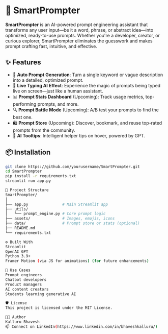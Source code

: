 # 🚀 SmartPrompter

**SmartPrompter** is an AI-powered prompt engineering assistant that transforms any user input—be it a word, phrase, or abstract idea—into optimized, ready-to-use prompts. Whether you're a developer, creator, or curious explorer, SmartPrompter eliminates the guesswork and makes prompt crafting fast, intuitive, and effective.

## ✨ Features

- 🎯 **Auto Prompt Generation**: Turn a single keyword or vague description into a detailed, optimized prompt.
- 🧠 **Live Typing AI Effect**: Experience the magic of prompts being typed live on screen—just like a human assistant.
- 📊 **Prompt Stats Dashboard** (Upcoming): Track usage metrics, top-performing prompts, and more.
- 🔍 **Prompt Battle Mode** (Upcoming): A/B test your prompts to find the best one.
- 🛍️ **Prompt Store** (Upcoming): Discover, bookmark, and reuse top-rated prompts from the community.
- 🧠 **AI Tooltips**: Intelligent helper tips on hover, powered by GPT.

## 📦 Installation

```bash
git clone https://github.com/yourusername/SmartPrompter.git
cd SmartPrompter
pip install -r requirements.txt
streamlit run app.py

📁 Project Structure
SmartPrompter/
│
├── app.py               # Main Streamlit app
├── utils/
│   └── prompt_engine.py # Core prompt logic
├── assets/              # Images, emojis, icons
├── data/                # Prompt store or stats (optional)
├── README.md
└── requirements.txt

⚙️ Built With
Streamlit
OpenAI GPT
Python 3.9+
Framer Motion (via JS for animations) (for future enhancements)

📌 Use Cases
Prompt engineers
Chatbot developers
Product managers
AI content creators
Students learning generative AI

🛡 License
This project is licensed under the MIT License.

👨‍💻 Author
Kalluru Bhavesh
📫 Connect on LinkedIn(https://www.linkedin.com/in/bhaveshkalluru/)
